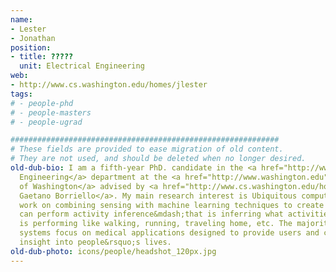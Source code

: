 ```yaml
---
name:
- Lester
- Jonathan
position:
- title: ?????
  unit: Electrical Engineering
web:
- http://www.cs.washington.edu/homes/jlester
tags:
# - people-phd
# - people-masters
# - people-ugrad

############################################################
# These fields are provided to ease migration of old content.
# They are not used, and should be deleted when no longer desired.
old-dub-bio: I am a fifth-year PhD. candidate in the <a href="http://www.ee.washington.edu">Electrical
  Engineering</a> department at the <a href="http://www.washington.edu">University
  of Washington</a> advised by <a href="http://www.cs.washington.edu/homes/gaetano">Prof.
  Gaetano Borriello</a>. My main research interest is Ubiquitous computing where I
  work on combining sensing with machine learning techniques to create systems which
  can perform activity inference&mdash;that is inferring what activities a person
  is performing like walking, running, traveling home, etc. The majority of these
  systems focus on medical applications designed to provide users and caregivers more
  insight into people&rsquo;s lives.
old-dub-photo: icons/people/headshot_120px.jpg
---
```

